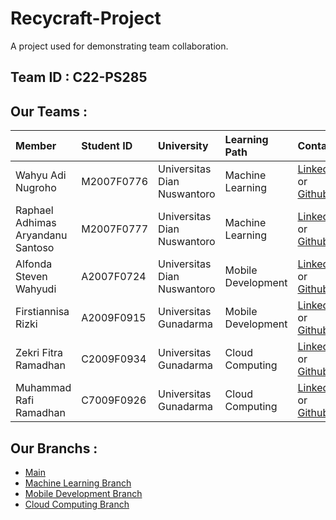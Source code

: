 # Recycraft-Project
A project used for demonstrating team collaboration.

## Team ID : C22-PS285

## Our Teams :
 Member | Student ID | University | Learning Path | Contacs
:---|:---|:---|:--- | :---
Wahyu Adi Nugroho | M2007F0776 | Universitas Dian Nuswantoro | Machine Learning | [LinkedIn](https://www.linkedin.com/in/wahyuadinugroho/) or [Github](https://github.com/wahyu-adi-n)
Raphael Adhimas Aryandanu Santoso | M2007F0777 | Universitas Dian Nuswantoro | Machine Learning | [LinkedIn](https://www.linkedin.com/in/raphaeldanu/) or [Github](https://github.com/raphaeldanu)
Alfonda Steven Wahyudi | A2007F0724 | Universitas Dian Nuswantoro | Mobile Development | [LinkedIn](https://www.linkedin.com/in/alfonda-steven-85a702153/) or [Github](https://github.com/alfondasteven)
Firstiannisa Rizki | A2009F0915 | Universitas Gunadarma | Mobile Development | [LinkedIn](https://www.linkedin.com/in/firstiannisa-rizki/) or [Github](https://github.com/ftiannisa)
Zekri Fitra Ramadhan | C2009F0934 | Universitas Gunadarma | Cloud Computing | [LinkedIn](https://www.linkedin.com/in/zekri-fitra-ramadhan-7833951b4/) or [Github]()
Muhammad Rafi Ramadhan | C7009F0926 | Universitas Gunadarma | Cloud Computing | [LinkedIn](https://www.linkedin.com/in/muhammad-rafi-ramadhan-2b3577207/) or [Github](https://github.com/rafi016)

## Our Branchs :
- [Main](https://github.com/rafi016/Recycraft-Project/tree/main)
- [Machine Learning Branch](https://github.com/rafi016/Recycraft-Project/tree/machine-learning) 
- [Mobile Development Branch](https://github.com/rafi016/Recycraft-Project/tree/mobile-development)
- [Cloud Computing Branch](https://github.com/rafi016/Recycraft-Project/tree/cloud-computing)
